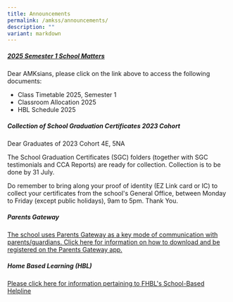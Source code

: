 ```yaml
---
title: Announcements
permalink: /amkss/announcements/
description: ""
variant: markdown
---
```

##### **[2025 Semester 1 School Matters](/amksian-experience/2025-semester-1-school-matters/)**
Dear AMKsians, please click on the link above to access the following documents:
*  Class Timetable 2025, Semester 1
*  Classroom Allocation 2025
*  HBL Schedule 2025


##### **Collection of School Graduation Certificates 2023 Cohort** 

Dear Graduates of 2023 Cohort 4E, 5NA 

The School Graduation Certificates (SGC) folders (together with SGC testimonials and CCA Reports) are ready for collection. Collection is to be done by 31 July.

Do remember to bring along your proof of identity (EZ Link card or IC) to collect your certificates from the school's General Office, between Monday to Friday (except public holidays), 9am to 5pm. Thank You.

##### **Parents Gateway**  

[The school uses Parents Gateway as a key mode of communication with parents/guardians. Click here for information on how to download and be registered on the Parents Gateway app.](/files/PG%20Step%20by%20Step%20Guide.pdf)


##### **Home Based Learning (HBL)**

[Please click here for information pertaining to FHBL's School-Based Helpline](/files/Ang%20Mo%20Kio%20Secondary%20School%20-%20HBL.pdf)